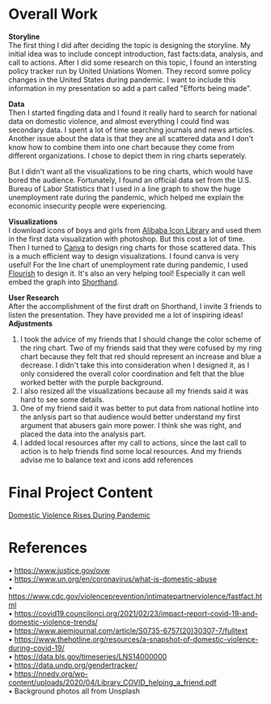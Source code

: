# Overall Work   
**Storyline**  
The first thing I did after deciding the topic is designing the storyline. My initial idea was to include concept introduction, fast facts:data, analysis, and call to actions. After I did some research on this topic, I found an intersting policy tracker run by United Uniations Women. They record somre policy changes in the United States during pandemic. I want to include this information in my presentation so add a part called "Efforts being made".   
  
**Data**  
Then I started fingding data and I found it really hard to search for national data on domestic violence, and almost everything I could find was secondary data. I spent a lot of time searching journals and news articles. Another issue about the data is that they are all scattered data and I don't know how to combine them into one chart because they come from different organizations. I chose to depict them in ring charts seperately.   
  
But I didn't want all the visualizations to be ring charts, which would have bored the audience. Fortunately, I found an official data set from the U.S. Bureau of Labor Statistics that I used in a line graph to show the huge unemployment rate during the pandemic, which helped me explain the economic insecurity people were experiencing.  
  
**Visualizations**  
I download icons of boys and girls from [Alibaba Icon Library](https://www.iconfont.cn/) and used them in the first data visualization with photoshop. But this cost a lot of time. Then I turned to [Canva](https://www.canva.com/) to design ring charts for those scattered data. This is a much efficient way to design visualizations. I found canva is very useful! For the line chart of unemployment rate during pandemic, I used [Flourish](https://app.flourish.studio/) to design it. It's also an very helping tool! Especially it can well embed the graph into [Shorthand](https://shorthand.com/).  
  
**User Research**  
After the accomplishment of the first draft on Shorthand, I invite 3 friends to listen the presentation. They have provided me a lot of inspiring ideas!   
**Adjustments**    
1. I took the advice of my friends that I should change the color scheme of the ring chart. Two of my friends said that they were cofused by my ring chart because they felt that red should represent an increase and blue a decrease. I didn't take this into consideration when I designed it, as I only considered the overall color coordination and felt that the blue worked better with the purple background.  
2. I also resized all the visualizations because all my friends said it was hard to see some details.
3. One of my friend said it was better to put data from national hotline into the anlysis part so that audience would better understand my first argument that abusers gain more power. I think she was right, and placed the data into the analysis part.
4. I added local resources after my call to actions, since the last call to action is to help friends find some local resources. And my friends advise me to 
balance text and icons
add references
# Final Project Content  
[Domestic Violence Rises During Pandemic]()
# References  
•	https://www.justice.gov/ovw  
•	https://www.un.org/en/coronavirus/what-is-domestic-abuse  
•	https://www.cdc.gov/violenceprevention/intimatepartnerviolence/fastfact.html  
•	https://covid19.counciloncj.org/2021/02/23/impact-report-covid-19-and-domestic-violence-trends/  
•	https://www.ajemjournal.com/article/S0735-6757(20)30307-7/fulltext  
•	https://www.thehotline.org/resources/a-snapshot-of-domestic-violence-during-covid-19/  
•	https://data.bls.gov/timeseries/LNS14000000  
•	https://data.undp.org/gendertracker/  
•	https://nnedv.org/wp-content/uploads/2020/04/Library_COVID_helping_a_friend.pdf  
•	Background photos all from Unsplash  
